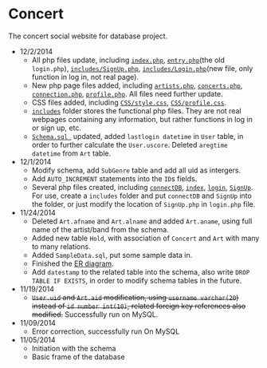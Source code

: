 Concert
========

The concert social website for database project.
* 12/2/2014
  * All php files update, including [```index.php```](https://github.com/southpenguin/Concert/blob/master/php/index.php), [```entry.php```](https://github.com/southpenguin/Concert/blob/master/php/entry.php)(the old ```login.php```), [```includes/SignUp.php```](https://github.com/southpenguin/Concert/blob/master/php/includes/SignUp.php), [```includes/Login.php```](https://github.com/southpenguin/Concert/blob/master/php/includes/Login.php)(new file, only function in log in, not real page).
  * New php page files added, including [```artists.php```](https://github.com/southpenguin/Concert/blob/master/php/artists.php), [```concerts.php```](https://github.com/southpenguin/Concert/blob/master/php/concerts.php), [```connection.php```](https://github.com/southpenguin/Concert/blob/master/php/connection.php), [```profile.php```](https://github.com/southpenguin/Concert/blob/master/php/profile.php). All files need further update.
  * CSS files added, including [```CSS/style.css```](https://github.com/southpenguin/Concert/blob/master/php/css/style.css), [```CSS/profile.css```](https://github.com/southpenguin/Concert/blob/master/php/css/profile.css).
  * [```includes```](https://github.com/southpenguin/Concert/tree/master/php/includes) folder stores the functional php files. They are not real webpages containing any information, but rather functions in log in or sign up, etc.
  *  [```Schema.sql ```](https://github.com/southpenguin/Concert/blob/master/sql/Schema.sql) updated, added ```lastlogin datetime``` in ```User``` table, in order to further calculate the ```User.uscore```. Deleted ```aregtime datetime``` from ```Art``` table.
* 12/1/2014
  * Modify schema, add ```SubGenre``` table and add all uid as intergers.
  * Add ```AUTO_INCREMENT``` statements into the ```ID```s fields.
  * Several php files created, including [```connectDB```](https://github.com/southpenguin/Concert/blob/master/php/connectDB.php), [```index```](https://github.com/southpenguin/Concert/blob/master/php/index.php), [```login```](https://github.com/southpenguin/Concert/blob/master/php/login.php), [```SignUp```](https://github.com/southpenguin/Concert/blob/master/php/SignUp.php). For use, create a ```includes``` folder and put ```connectDB``` and ```SignUp``` into the folder, or just modify the location of  ```SignUp.php``` in  ```login.php``` file.
* 11/24/2014
  * Deleted ```Art.afname``` and ```Art.alname``` and added ```Art.aname```, using full name of the artist/band from the schema.
  * Added new table ```Hold```, with association of ```Concert``` and ```Art``` with many to many relations.
  * Added ```SampleData.sql```, put some sample data in.
  * Finished the [ER diagram](https://www.lucidchart.com/documents/edit/187a54c4-6238-45e4-8a26-9d68538fc38c).
  * Add ```datestamp``` to the related table into the schema, also write ```DROP TABLE IF EXISTS```, in order to modify schema tables in the future.
* 11/19/2014
  * ~~```User.uid``` and ```Art.aid``` modification, using ```username varchar(20```) instead of ```id number int(10)```, related foreign key references also modified.~~ Successfully run on MySQL.
* 11/09/2014 
  * Error correction, successfully run On MySQL
* 11/05/2014 
  * Initiation with the schema
  * Basic frame of the database
